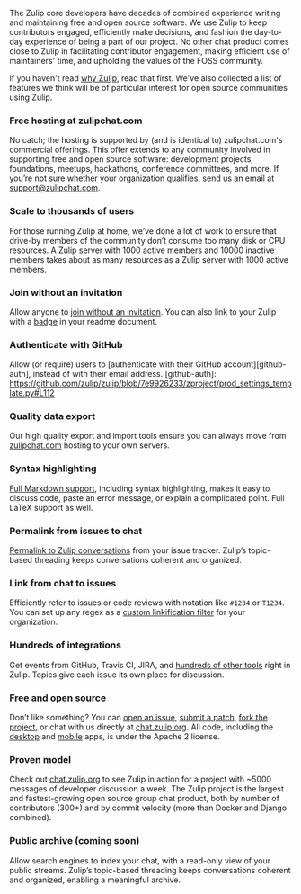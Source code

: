 The Zulip core developers have decades of combined experience writing and
maintaining free and open source software. We use Zulip to keep contributors
engaged, efficiently make decisions, and fashion the day-to-day experience
of being a part of our project. No other chat product comes close to Zulip
in facilitating contributor engagement, making efficient use of maintainers'
time, and upholding the values of the FOSS community.

If you haven't read [why Zulip](/why-zulip), read that first. We've also
collected a list of features we think will be of particular interest for
open source communities using Zulip.

### Free hosting at zulipchat.com

No catch; the hosting is supported by (and is identical to) zulipchat.com's
commercial offerings. This offer extends to any community involved in
supporting free and open source software: development projects, foundations,
meetups, hackathons, conference committees, and more. If you’re not sure
whether your organization qualifies, send us an email at
support@zulipchat.com.

### Scale to thousands of users

For those running Zulip at home, we’ve done a lot of work to ensure that
drive-by members of the community don’t consume too many disk or CPU
resources. A Zulip server with 1000 active members and 10000 inactive
members takes about as many resources as a Zulip server with 1000 active
members.

### Join without an invitation

Allow anyone to
[join without an invitation](/help/allow-anyone-to-join-without-an-invitation).
You can also link to your Zulip with a [badge](/help/join-zulip-chat-badge)
in your readme document.

### Authenticate with GitHub

Allow (or require) users to
[authenticate with their GitHub account][github-auth], instead of with their
email address.
[github-auth]: https://github.com/zulip/zulip/blob/7e9926233/zproject/prod_settings_template.py#L112

### Quality data export

Our high quality export and import tools ensure you can always move from
[zulipchat.com](https://zulipchat.com) hosting to your own servers.

### Syntax highlighting

[Full Markdown support](/help/format-your-message-using-markdown), including
syntax highlighting, makes it easy to discuss code, paste an error message,
or explain a complicated point. Full LaTeX support as well.

### Permalink from issues to chat

[Permalink to Zulip conversations](/help/share-a-message-or-conversation)
from your issue tracker. Zulip’s topic-based threading keeps conversations
coherent and organized.

### Link from chat to issues

Efficiently refer to issues or code reviews with notation like `#1234` or
`T1234`. You can set up any regex as a
[custom linkification filter](/help/add-a-custom-linkification-filter) for
your organization.

### Hundreds of integrations

Get events from GitHub, Travis CI, JIRA, and
[hundreds of other tools](/integrations) right in Zulip. Topics give each
issue its own place for discussion.

### Free and open source

Don’t like something? You can
[open an issue](https://github.com/zulip/zulip/issues),
[submit a patch](http://zulip.readthedocs.io/en/latest/development/overview.html),
[fork the project](https://github.com/zulip/zulip), or chat with us directly
at [chat.zulip.org](https://chat.zulip.org). All code, including the
[desktop](https://github.com/zulip/zulip-electron) and
[mobile](https://github.com/zulip/zulip-mobile) apps, is under the Apache 2
license.

### Proven model

Check out [chat.zulip.org](https://chat.zulip.org) to see Zulip in action
for a project with ~5000 messages of developer discussion a week. The Zulip
project is the largest and fastest-growing open source group chat product,
both by number of contributors (300+) and by commit velocity (more than
Docker and Django combined).

### Public archive (coming soon)

Allow search engines to index your chat, with a read-only view of your
public streams. Zulip’s topic-based threading keeps conversations coherent
and organized, enabling a meaningful archive.
